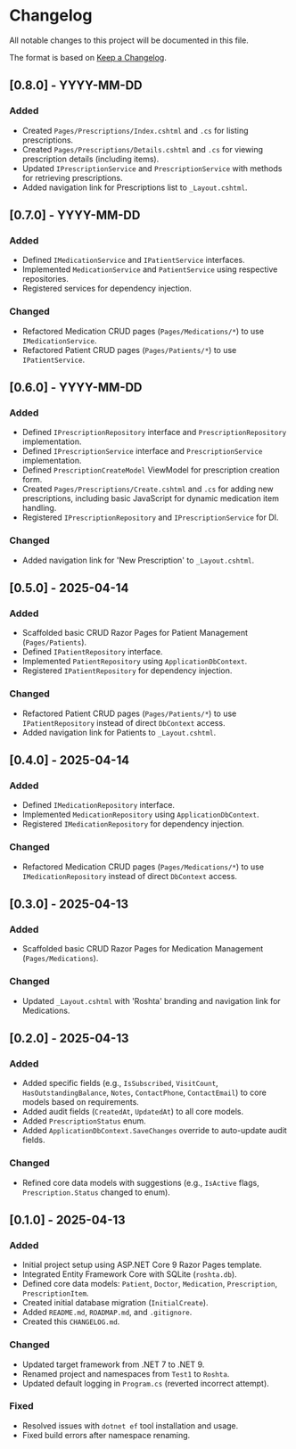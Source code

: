 # Changelog

All notable changes to this project will be documented in this file.

The format is based on [Keep a Changelog](https://keepachangelog.com/en/1.0.0/).

## [0.8.0] - YYYY-MM-DD

### Added

*   Created `Pages/Prescriptions/Index.cshtml` and `.cs` for listing prescriptions.
*   Created `Pages/Prescriptions/Details.cshtml` and `.cs` for viewing prescription details (including items).
*   Updated `IPrescriptionService` and `PrescriptionService` with methods for retrieving prescriptions.
*   Added navigation link for Prescriptions list to `_Layout.cshtml`.

## [0.7.0] - YYYY-MM-DD

### Added

*   Defined `IMedicationService` and `IPatientService` interfaces.
*   Implemented `MedicationService` and `PatientService` using respective repositories.
*   Registered services for dependency injection.

### Changed

*   Refactored Medication CRUD pages (`Pages/Medications/*`) to use `IMedicationService`.
*   Refactored Patient CRUD pages (`Pages/Patients/*`) to use `IPatientService`.

## [0.6.0] - YYYY-MM-DD

### Added

*   Defined `IPrescriptionRepository` interface and `PrescriptionRepository` implementation.
*   Defined `IPrescriptionService` interface and `PrescriptionService` implementation.
*   Defined `PrescriptionCreateModel` ViewModel for prescription creation form.
*   Created `Pages/Prescriptions/Create.cshtml` and `.cs` for adding new prescriptions, including basic JavaScript for dynamic medication item handling.
*   Registered `IPrescriptionRepository` and `IPrescriptionService` for DI.

### Changed

*   Added navigation link for 'New Prescription' to `_Layout.cshtml`.

## [0.5.0] - 2025-04-14

### Added

*   Scaffolded basic CRUD Razor Pages for Patient Management (`Pages/Patients`).
*   Defined `IPatientRepository` interface.
*   Implemented `PatientRepository` using `ApplicationDbContext`.
*   Registered `IPatientRepository` for dependency injection.

### Changed

*   Refactored Patient CRUD pages (`Pages/Patients/*`) to use `IPatientRepository` instead of direct `DbContext` access.
*   Added navigation link for Patients to `_Layout.cshtml`.

## [0.4.0] - 2025-04-14

### Added

*   Defined `IMedicationRepository` interface.
*   Implemented `MedicationRepository` using `ApplicationDbContext`.
*   Registered `IMedicationRepository` for dependency injection.

### Changed

*   Refactored Medication CRUD pages (`Pages/Medications/*`) to use `IMedicationRepository` instead of direct `DbContext` access.

## [0.3.0] - 2025-04-13

### Added

*   Scaffolded basic CRUD Razor Pages for Medication Management (`Pages/Medications`).

### Changed

*   Updated `_Layout.cshtml` with 'Roshta' branding and navigation link for Medications.

## [0.2.0] - 2025-04-13

### Added

*   Added specific fields (e.g., `IsSubscribed`, `VisitCount`, `HasOutstandingBalance`, `Notes`, `ContactPhone`, `ContactEmail`) to core models based on requirements.
*   Added audit fields (`CreatedAt`, `UpdatedAt`) to all core models.
*   Added `PrescriptionStatus` enum.
*   Added `ApplicationDbContext.SaveChanges` override to auto-update audit fields.

### Changed

*   Refined core data models with suggestions (e.g., `IsActive` flags, `Prescription.Status` changed to enum).

## [0.1.0] - 2025-04-13

### Added

*   Initial project setup using ASP.NET Core 9 Razor Pages template.
*   Integrated Entity Framework Core with SQLite (`roshta.db`).
*   Defined core data models: `Patient`, `Doctor`, `Medication`, `Prescription`, `PrescriptionItem`.
*   Created initial database migration (`InitialCreate`).
*   Added `README.md`, `ROADMAP.md`, and `.gitignore`.
*   Created this `CHANGELOG.md`.

### Changed

*   Updated target framework from .NET 7 to .NET 9.
*   Renamed project and namespaces from `Test1` to `Roshta`.
*   Updated default logging in `Program.cs` (reverted incorrect attempt).

### Fixed

*   Resolved issues with `dotnet ef` tool installation and usage.
*   Fixed build errors after namespace renaming. 